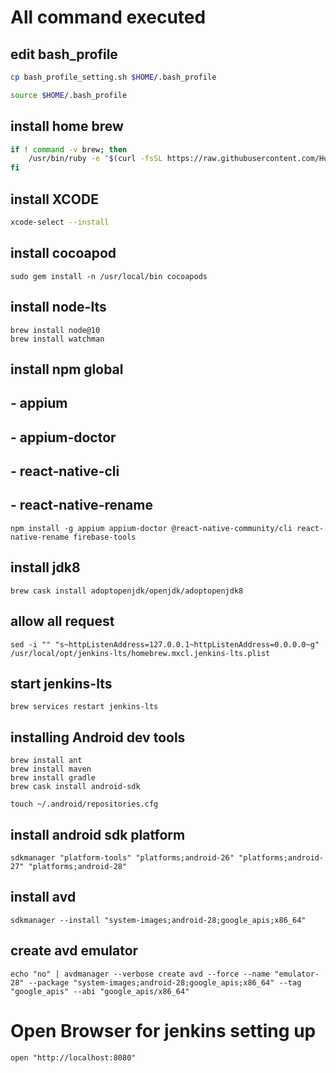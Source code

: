 # All command executed

## edit bash_profile

```sh
cp bash_profile_setting.sh $HOME/.bash_profile

source $HOME/.bash_profile
```

## install home brew

```sh
if ! command -v brew; then
    /usr/bin/ruby -e "$(curl -fsSL https://raw.githubusercontent.com/Homebrew/install/master/install)"
fi
```

## install XCODE

```sh
xcode-select --install
```

## install cocoapod

```
sudo gem install -n /usr/local/bin cocoapods
```

## install node-lts

```
brew install node@10
brew install watchman
```

## install npm global

## - appium

## - appium-doctor

## - react-native-cli

## - react-native-rename

```
npm install -g appium appium-doctor @react-native-community/cli react-native-rename firebase-tools
```

## install jdk8

```
brew cask install adoptopenjdk/openjdk/adoptopenjdk8
```

## allow all request

```
sed -i "" "s~httpListenAddress=127.0.0.1~httpListenAddress=0.0.0.0~g" /usr/local/opt/jenkins-lts/homebrew.mxcl.jenkins-lts.plist
```

## start jenkins-lts

```
brew services restart jenkins-lts
```

## installing Android dev tools

```
brew install ant
brew install maven
brew install gradle
brew cask install android-sdk

touch ~/.android/repositories.cfg
```

## install android sdk platform

```
sdkmanager "platform-tools" "platforms;android-26" "platforms;android-27" "platforms;android-28"
```

## install avd

```
sdkmanager --install "system-images;android-28;google_apis;x86_64"
```

## create avd emulator

```
echo "no" | avdmanager --verbose create avd --force --name "emulator-28" --package "system-images;android-28;google_apis;x86_64" --tag "google_apis" --abi "google_apis/x86_64"
```

# Open Browser for jenkins setting up

```
open "http://localhost:8080"
```
